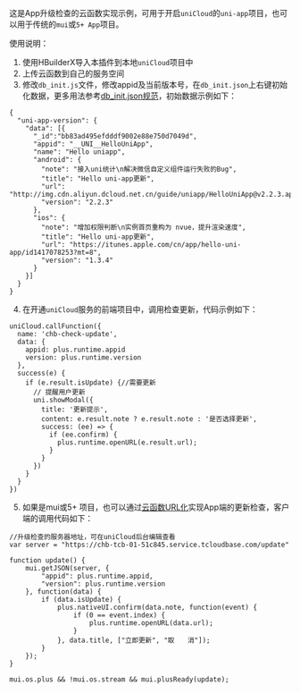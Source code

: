 这是App升级检查的云函数实现示例，可用于开启`uniCloud`的`uni-app`项目，也可以用于传统的`mui`或`5+ App`项目。

使用说明：

1. 使用HBuilderX导入本插件到本地`uniCloud`项目中
2. 上传云函数到自己的服务空间
3. 修改`db_init.js`文件，修改appid及当前版本号，在`db_init.json`上右键初始化数据，更多用法参考[db_init.json规范](https://uniapp.dcloud.net.cn/uniCloud/cf-database?id=db)，初始数据示例如下：
```
{
  "uni-app-version": {
    "data": [{
      "_id":"bb83ad495efdddf9002e88e750d7049d",
      "appid": "__UNI__HelloUniApp",
      "name": "Hello uniapp",
      "android": {
        "note": "接入uni统计\n解决微信自定义组件运行失败的Bug",
        "title": "Hello uni-app更新",
        "url": "http://img.cdn.aliyun.dcloud.net.cn/guide/uniapp/HelloUniApp@v2.2.3.apk",
        "version": "2.2.3"
      },
      "ios": {
        "note": "增加权限判断\n实例首页重构为 nvue，提升渲染速度",
        "title": "Hello uni-app更新",
        "url": "https://itunes.apple.com/cn/app/hello-uni-app/id1417078253?mt=8",
        "version": "1.3.4"
      }
    }]
  }
}
```
4. 在开通`uniCloud`服务的前端项目中，调用检查更新，代码示例如下：

```
uniCloud.callFunction({
  name: 'chb-check-update',
  data: {
    appid: plus.runtime.appid
    version: plus.runtime.version
  },
  success(e) {
    if (e.result.isUpdate) {//需要更新
      // 提醒用户更新
      uni.showModal({
        title: '更新提示',
        content: e.result.note ? e.result.note : '是否选择更新',
        success: (ee) => {
          if (ee.confirm) {
            plus.runtime.openURL(e.result.url);
          }
        }
      })
    }
  }
})

```

5. 如果是mui或5+ 项目，也可以通过[云函数URL化](https://uniapp.dcloud.net.cn/uniCloud/http)实现App端的更新检查，客户端的调用代码如下：

```
//升级检查的服务器地址，可在uniCloud后台编辑查看
var server = "https://chb-tcb-01-51c845.service.tcloudbase.com/update"

function update() {
	mui.getJSON(server, {
		"appid": plus.runtime.appid,
		"version": plus.runtime.version
	}, function(data) {
		if (data.isUpdate) {
			plus.nativeUI.confirm(data.note, function(event) {
				if (0 == event.index) {
					plus.runtime.openURL(data.url);
				}
			}, data.title, ["立即更新", "取　　消"]);
		}
	});
}

mui.os.plus && !mui.os.stream && mui.plusReady(update);
```



